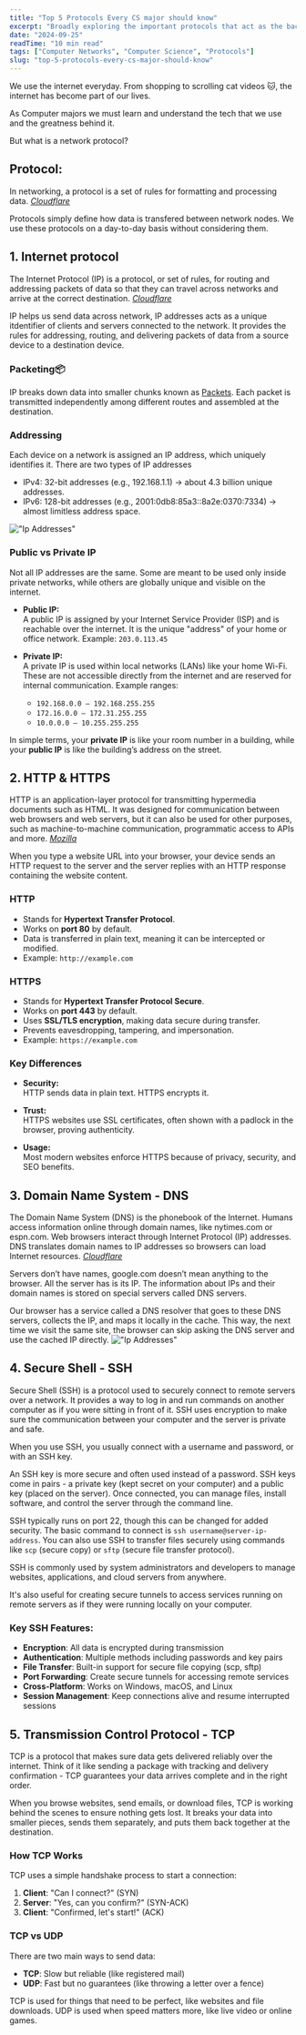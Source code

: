 ```yaml
---
title: "Top 5 Protocols Every CS major should know"
excerpt: "Broadly exploring the important protocols that act as the back bone of internet and technology as we know today."
date: "2024-09-25"
readTime: "10 min read"
tags: ["Computer Networks", "Computer Science", "Protocols"]
slug: "top-5-protocols-every-cs-major-should-know"
---
```


We use the internet everyday. From shopping to scrolling cat videos 🐱, the internet has become part of our lives.

As Computer majors we must learn and understand the tech that we use and the greatness behind it.

But what is a network protocol?

## Protocol:

In networking, a protocol is a set of rules for formatting and processing data. _[Cloudflare](https://www.cloudflare.com/learning/network-layer/what-is-a-protocol/)_

Protocols simply define how data is transfered between network nodes. We use these protocols on a day-to-day basis without considering them.

## 1. Internet protocol

The Internet Protocol (IP) is a protocol, or set of rules, for routing and addressing packets of data so that they can travel across networks and arrive at the correct destination. _[Cloudflare](https://www.cloudflare.com/learning/network-layer/internet-protocol/)_

IP helps us send data across network, IP addresses acts as a unique itdentifier of clients and servers connected to the network.
It provides the rules for addressing, routing, and delivering packets of data from a source device to a destination device.

### Packeting📦

IP breaks down data into smaller chunks known as [Packets](https://www.cloudflare.com/learning/network-layer/what-is-a-packet/). Each packet is transmitted independently among different routes and assembled at the destination.

### Addressing

Each device on a network is assigned an IP address, which uniquely identifies it.
There are two types of IP addresses

-   IPv4: 32-bit addresses (e.g., 192.168.1.1) → about 4.3 billion unique addresses.
-   IPv6: 128-bit addresses (e.g., 2001:0db8:85a3::8a2e:0370:7334) → almost limitless address space.

!["Ip Addresses"](https://manikandanx0.github.io/images/top-5-protocols/ip-in-terminal.png)

### Public vs Private IP

Not all IP addresses are the same. Some are meant to be used only inside private networks, while others are globally unique and visible on the internet.

-   **Public IP:**  
    A public IP is assigned by your Internet Service Provider (ISP) and is reachable over the internet. It is the unique "address" of your home or office network. Example: `203.0.113.45`

-   **Private IP:**  
    A private IP is used within local networks (LANs) like your home Wi-Fi. These are not accessible directly from the internet and are reserved for internal communication. Example ranges:
    -   `192.168.0.0 – 192.168.255.255`
    -   `172.16.0.0 – 172.31.255.255`
    -   `10.0.0.0 – 10.255.255.255`

In simple terms, your **private IP** is like your room number in a building, while your **public IP** is like the building’s address on the street.

## 2. HTTP & HTTPS

HTTP is an application-layer protocol for transmitting hypermedia documents such as HTML. It was designed for communication between web browsers and web servers, but it can also be used for other purposes, such as machine-to-machine communication, programmatic access to APIs and more.
_[Mozilla](https://developer.mozilla.org/en-US/docs/Web/HTTP)_

When you type a website URL into your browser, your device sends an HTTP request to the server and the server replies with an HTTP response containing the website content.

### HTTP

-   Stands for **Hypertext Transfer Protocol**.
-   Works on **port 80** by default.
-   Data is transferred in plain text, meaning it can be intercepted or modified.
-   Example: `http://example.com`

### HTTPS

-   Stands for **Hypertext Transfer Protocol Secure**.
-   Works on **port 443** by default.
-   Uses **SSL/TLS encryption**, making data secure during transfer.
-   Prevents eavesdropping, tampering, and impersonation.
-   Example: `https://example.com`

### Key Differences

-   **Security:**  
    HTTP sends data in plain text. HTTPS encrypts it.

-   **Trust:**  
    HTTPS websites use SSL certificates, often shown with a padlock in the browser, proving authenticity.

-   **Usage:**  
    Most modern websites enforce HTTPS because of privacy, security, and SEO benefits.

## 3. Domain Name System - DNS

The Domain Name System (DNS) is the phonebook of the Internet. Humans access information online through domain names, like nytimes.com or espn.com. Web browsers interact through Internet Protocol (IP) addresses. DNS translates domain names to IP addresses so browsers can load Internet resources. _[Cloudflare](https://www.cloudflare.com/learning/dns/what-is-dns/)_

Servers don’t have names, google.com doesn’t mean anything to the browser. All the server has is its IP. The information about IPs and their domain names is stored on special servers called DNS servers.

Our browser has a service called a DNS resolver that goes to these DNS servers, collects the IP, and maps it locally in the cache. This way, the next time we visit the same site, the browser can skip asking the DNS server and use the cached IP directly.
!["Ip Addresses"](https://manikandanx0.github.io/images/top-5-protocols/dns-resolution.png)

## 4. Secure Shell - SSH

Secure Shell (SSH) is a protocol used to securely connect to remote servers over a network. It provides a way to log in and run commands on another computer as if you were sitting in front of it. SSH uses encryption to make sure the communication between your computer and the server is private and safe.

When you use SSH, you usually connect with a username and password, or with an SSH key.

An SSH key is more secure and often used instead of a password. SSH keys come in pairs - a private key (kept secret on your computer) and a public key (placed on the server). Once connected, you can manage files, install software, and control the server through the command line.

SSH typically runs on port 22, though this can be changed for added security. The basic command to connect is `ssh username@server-ip-address`. You can also use SSH to transfer files securely using commands like `scp` (secure copy) or `sftp` (secure file transfer protocol).

SSH is commonly used by system administrators and developers to manage websites, applications, and cloud servers from anywhere.

It's also useful for creating secure tunnels to access services running on remote servers as if they were running locally on your computer.

### Key SSH Features:

-   **Encryption**: All data is encrypted during transmission
-   **Authentication**: Multiple methods including passwords and key pairs
-   **File Transfer**: Built-in support for secure file copying (scp, sftp)
-   **Port Forwarding**: Create secure tunnels for accessing remote services
-   **Cross-Platform**: Works on Windows, macOS, and Linux
-   **Session Management**: Keep connections alive and resume interrupted sessions

## 5. Transmission Control Protocol - TCP

TCP is a protocol that makes sure data gets delivered reliably over the internet. Think of it like sending a package with tracking and delivery confirmation - TCP guarantees your data arrives complete and in the right order.

When you browse websites, send emails, or download files, TCP is working behind the scenes to ensure nothing gets lost. It breaks your data into smaller pieces, sends them separately, and puts them back together at the destination.

### How TCP Works

TCP uses a simple handshake process to start a connection:

1. **Client**: "Can I connect?" (SYN)
2. **Server**: "Yes, can you confirm?" (SYN-ACK)
3. **Client**: "Confirmed, let's start!" (ACK)

### TCP vs UDP

There are two main ways to send data:

-   **TCP**: Slow but reliable (like registered mail)
-   **UDP**: Fast but no guarantees (like throwing a letter over a fence)

TCP is used for things that need to be perfect, like websites and file downloads. UDP is used when speed matters more, like live video or online games.
